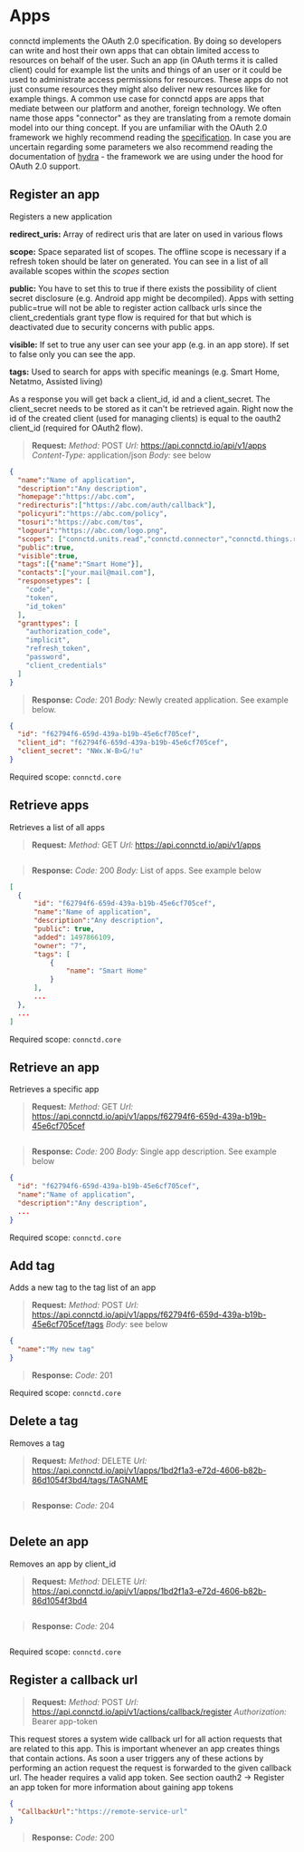 # Apps

connctd implements the OAuth 2.0 specification. By doing so developers can write and host their own apps that can obtain limited access to resources on behalf of the user. 
Such an app (in OAuth terms it is called client) could for example list the units and things of an user or it could be used to administrate access permissions for resources. These apps do not just consume
 resources they might also deliver new resources like for example things. A common use case for connctd apps are apps that mediate between our platform and another, foreign technology. We often name those apps "connector" as they are translating from a remote domain model into our thing concept.
If you are unfamiliar with the OAuth 2.0 framework we highly recommend reading the [specification](https://tools.ietf.org/html/rfc6749). In case you are uncertain regarding some parameters we also recommend reading the documentation of [hydra](http://docs.hydra13.apiary.io/#reference/oauth2) - the framework we are using under the hood for OAuth 2.0 support.

## Register an app

Registers a new application

**redirect_uris:** Array of redirect uris that are later on used in various flows

**scope:** Space separated list of scopes. The offline scope is necessary if a refresh token should be later on generated. You can see in a list of all available scopes within the *scopes* section

**public:** You have to set this to true if there exists the possibility of client secret disclosure (e.g. Android app might be decompiled). Apps with setting public=true will not be able to register action callback urls since the client_credentials grant type flow is required for that but which is deactivated due to security concerns with public apps.

**visible:** If set to true any user can see your app (e.g. in an app store). If set to false only you can see the app.

**tags:** Used to search for apps with specific meanings (e.g. Smart Home, Netatmo, Assisted living)

As a response you will get back a client_id, id and a client_secret. The client_secret needs to be stored as it can't be retrieved again. Right now the id of the created client (used for managing clients) is equal to the oauth2 client_id (required for OAuth2 flow).

> **Request:** *Method:* POST *Url:* https://api.connctd.io/api/v1/apps *Content-Type:* application/json *Body:* see below

```json
{
  "name":"Name of application",
  "description":"Any description",
  "homepage":"https://abc.com",
  "redirecturis":["https://abc.com/auth/callback"],
  "policyuri":"https://abc.com/policy",
  "tosuri":"https://abc.com/tos",
  "logouri":"https://abc.com/logo.png",
  "scopes": ["connctd.units.read","connctd.connector","connctd.things.read","offline","openid"],
  "public":true,
  "visible":true,
  "tags":[{"name":"Smart Home"}],
  "contacts":["your.mail@mail.com"],
  "responsetypes": [
    "code",
    "token",
    "id_token"
  ],
  "granttypes": [
    "authorization_code",
    "implicit",
    "refresh_token",
    "password",
    "client_credentials"
  ]
}

```

> **Response:** *Code:* 201 *Body:* Newly created application. See example below. 

```json
{
  "id": "f62794f6-659d-439a-b19b-45e6cf705cef",
  "client_id": "f62794f6-659d-439a-b19b-45e6cf705cef",
  "client_secret": "NWx.W-B>G/!u"
}
```

Required scope: `connctd.core`

## Retrieve apps

Retrieves a list of all apps 

> **Request:** *Method:* GET *Url:* https://api.connctd.io/api/v1/apps

```json
```

> **Response:** *Code:* 200 *Body:* List of apps. See example below

```json
[
  {
      "id": "f62794f6-659d-439a-b19b-45e6cf705cef",
      "name":"Name of application",
      "description":"Any description",
      "public": true,
      "added": 1497866109,
      "owner": "7",
      "tags": [
          {
              "name": "Smart Home"
          }
      ],
      ...
  },
  ...
]
```

Required scope: `connctd.core`

## Retrieve an app

Retrieves a specific app

> **Request:** *Method:* GET *Url:* https://api.connctd.io/api/v1/apps/f62794f6-659d-439a-b19b-45e6cf705cef

```json
```

> **Response:** *Code:* 200 *Body:* Single app description. See example below

```json
{
  "id": "f62794f6-659d-439a-b19b-45e6cf705cef",
  "name":"Name of application",
  "description":"Any description",
  ...
}
```

Required scope: `connctd.core`

## Add tag

Adds a new tag to the tag list of an app

> **Request:** *Method:* POST *Url:* https://api.connctd.io/api/v1/apps/f62794f6-659d-439a-b19b-45e6cf705cef/tags *Body:* see below

```json
{
  "name":"My new tag"
}
```

> **Response:** *Code:* 201

Required scope: `connctd.core`

## Delete a tag

Removes a tag

> **Request:** *Method:* DELETE *Url:* https://api.connctd.io/api/v1/apps/1bd2f1a3-e72d-4606-b82b-86d1054f3bd4/tags/TAGNAME

```json
```

> **Response:** *Code:* 204

```json
```

## Delete an app

Removes an app by client_id

> **Request:** *Method:* DELETE *Url:* https://api.connctd.io/api/v1/apps/1bd2f1a3-e72d-4606-b82b-86d1054f3bd4

```json
```

> **Response:** *Code:* 204

```json
```

Required scope: `connctd.core`

## Register a callback url

> **Request:** *Method:* POST *Url:* https://api.connctd.io/api/v1/actions/callback/register *Authorization:* Bearer app-token 

This request stores a system wide callback url for all action requests that are related to this app. This is important whenever an app creates things that contain actions. As soon a user triggers any of these actions by performing an action request the request is forwarded to the given callback url. 
The header requires a valid app token. See section oauth2 -> Register an app token for more information about gaining app tokens

```json
{
  "CallbackUrl":"https://remote-service-url"
}
```

> **Response:** *Code:* 200

```json
```


